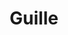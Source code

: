---
title: Guille
date: 
draft: false

# descripcion
description : Pulsera de plata 925 y marquesita

materials: Plata 925

color: Plateado

dimensions: 18cm largo

code: 03-22-0533

type: "Pulseras"

categories: []

price: $12.010,00

price_eftvo: $10.205,00

# Images
# first image will be shown in the product page
images:
  # - image: "images/path_to_image"
  # La ubicacion de las imagenes es imagenes/Pulseras/Pulseras.Marquesita/03-22-0533-guille
  - image: "./images/pulseras/marquesita/03-22-0533.JPG"
---